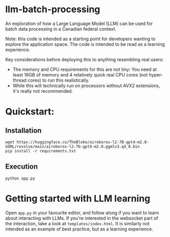# llm-batch-processing
An exploration of how a Large Language Model (LLM) can be used for batch data processing in a Canadian federal context.

Note: this code is intended as a starting point for developers wanting to explore the application space. The code is intended to be read as a learning experience.

Key considerations before deploying this to anything resembling real users:
* The memory and CPU requirements for this are not tiny: You need at least 16GB of memory and 4 relatively quick real CPU cores (not hyper-thread cores) to run this realistically.
* While this will technically run on processors without AVX2 extensions, it's really not recommended.

# Quickstart:
## Installation
```
wget https://huggingface.co/TheBloke/airoboros-l2-7B-gpt4-m2.0-GGML/resolve/main/airoboros-l2-7b-gpt4-m2.0.ggmlv3.q4_0.bin
pip install -r requirements.txt
```
## Execution
```
python app.py
```

# Getting started with LLM learning
Open `app.py` in your favourite editor, and follow along if you want to learn about interacting with LLMs.
If you're interested in the websocket part of the interaction, take a look at `templates/index.html`. It is similarly not intended as an example of best practice, but as a learning experience.
